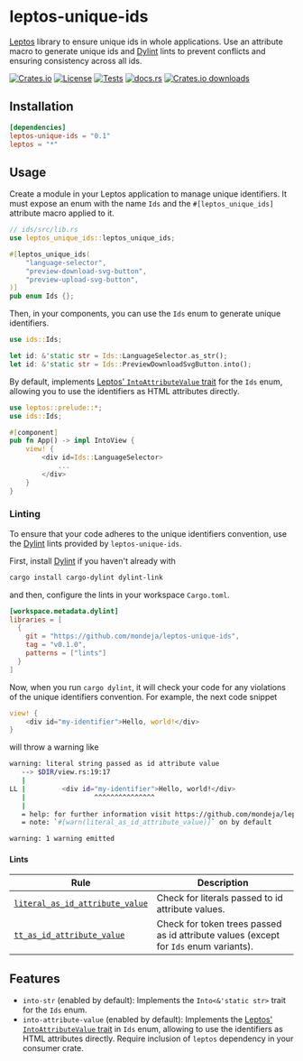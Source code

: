 # leptos-unique-ids

<!-- WARNING: This file has been autogenerated.
To update it, change the content of `src/lib.rs`
and run `pre-commit run -a cargo-readme` -->

[Leptos] library to ensure unique ids in whole applications. Use an attribute
macro to generate unique ids and [Dylint] lints to prevent conflicts and ensuring
consistency across all ids.

[![Crates.io](https://img.shields.io/crates/v/leptos-unique-ids?logo=rust)](https://crates.io/crates/leptos-unique-ids)
[![License](https://img.shields.io/crates/l/leptos-unique-ids?logo=mit)](https://github.com/mondeja/leptos-unique-ids/blob/master/LICENSE)
[![Tests](https://img.shields.io/github/actions/workflow/status/mondeja/leptos-unique-ids/ci.yml?label=tests&logo=github)](https://github.com/mondeja/leptos-unique-ids/actions)
[![docs.rs](https://img.shields.io/docsrs/leptos-unique-ids?logo=docs.rs)](https://docs.rs/leptos-unique-ids)
[![Crates.io downloads](https://img.shields.io/crates/d/leptos-unique-ids)](https://crates.io/crates/leptos-unique-ids)

## Installation

```toml
[dependencies]
leptos-unique-ids = "0.1"
leptos = "*"
```

## Usage

Create a module in your Leptos application to manage unique identifiers. It must
expose an enum with the name `Ids` and the `#[leptos_unique_ids]` attribute macro
applied to it.

```rust
// ids/src/lib.rs
use leptos_unique_ids::leptos_unique_ids;

#[leptos_unique_ids(
    "language-selector",
    "preview-download-svg-button",
    "preview-upload-svg-button",
)]
pub enum Ids {};
```

Then, in your components, you can use the `Ids` enum to generate unique identifiers.

```rust
use ids::Ids;

let id: &'static str = Ids::LanguageSelector.as_str();
let id: &'static str = Ids::PreviewDownloadSvgButton.into();
```

By default, implements [Leptos' `IntoAttributeValue` trait] for the `Ids` enum,
allowing you to use the identifiers as HTML attributes directly.

```rust
use leptos::prelude::*;
use ids::Ids;

#[component]
pub fn App() -> impl IntoView {
    view! {
        <div id=Ids::LanguageSelector>
            ...
        </div>
    }
}
```

### Linting

To ensure that your code adheres to the unique identifiers convention, use the
[Dylint] lints provided by `leptos-unique-ids`.

First, install [Dylint] if you haven't already with

```bash
cargo install cargo-dylint dylint-link
```

and then, configure the lints in your workspace `Cargo.toml`.

```toml
[workspace.metadata.dylint]
libraries = [
  {
    git = "https://github.com/mondeja/leptos-unique-ids",
    tag = "v0.1.0",
    patterns = ["lints"]
  }
]
```

Now, when you run `cargo dylint`, it will check your code for any violations of
the unique identifiers convention. For example, the next code snippet

```rust
view! {
    <div id="my-identifier">Hello, world!</div>
}
```

will throw a warning like

```sh
warning: literal string passed as id attribute value
   --> $DIR/view.rs:19:17
   |
LL |         <div id="my-identifier">Hello, world!</div>
   |                 ^^^^^^^^^^^^^^^
   |
   = help: for further information visit https://github.com/mondeja/leptos-unique-ids/tree/main/lints/literal_as_id_attribute_value#readme
   = note: `#[warn(literal_as_id_attribute_value)]` on by default

warning: 1 warning emitted
```

#### Lints

| Rule | Description |
| --- | --- |
| [`literal_as_id_attribute_value`] | Check for literals passed to id attribute values. |
| [`tt_as_id_attribute_value`] | Check for token trees passed as id attribute values (except for `Ids` enum variants). |

[`literal_as_id_attribute_value`]: https://github.com/mondeja/leptos-unique-ids/tree/main/lints/literal_as_id_attribute_value#readme
[`tt_as_id_attribute_value`]: https://github.com/mondeja/leptos-unique-ids/tree/main/lints/tt_as_id_attribute_value#readme

## Features

- `into-str` (enabled by default): Implements the `Into<&'static str>` trait for
  the `Ids` enum.
- `into-attribute-value` (enabled by default): Implements the
  [Leptos' `IntoAttributeValue` trait] in `Ids` enum, allowing to use the
  identifiers as HTML attributes directly. Require inclusion of `leptos`
  dependency in your consumer crate.

[Leptos]: https://leptos.dev
[Dylint]: https://github.com/trailofbits/dylint
[Leptos' `IntoAttributeValue` trait]: https://docs.rs/leptos/latest/leptos/attr/trait.IntoAttributeValue.html
